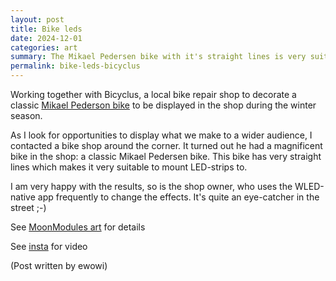 ```yaml
---
layout: post
title: Bike leds
date: 2024-12-01
categories: art
summary: The Mikael Pedersen bike with it's straight lines is very suitable to mount leds to<br><img width="100" src="https://github.com/user-attachments/assets/86a7f0d7-e388-470e-9b98-43721f94cf7a">
permalink: bike-leds-bicyclus
---
```


Working together with Bicyclus, a local bike repair shop to decorate a classic [Mikael Pederson bike](https://en.wikipedia.org/wiki/Mikael_Pedersen) to be displayed in the shop during the winter season.

As I look for opportunities to display what we make to a wider audience, I contacted a bike shop around the corner. It turned out he had a magnificent bike in the shop: a classic Mikael Pedersen bike. This bike has very straight lines which makes it very suitable to mount LED-strips to.

I am very happy with the results, so is the shop owner, who uses the WLED-native app frequently to change the effects. It's quite an eye-catcher in the street ;-)

See [MoonModules art](https://moonmodules.org/art/#led-strips-on-mikael-pedersen-bike) for details

See [insta](https://www.instagram.com/reel/DDCFbIruACB) for video

(Post written by ewowi)